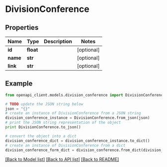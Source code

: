 # DivisionConference


## Properties

Name | Type | Description | Notes
------------ | ------------- | ------------- | -------------
**id** | **float** |  | [optional] 
**name** | **str** |  | [optional] 
**link** | **str** |  | [optional] 

## Example

```python
from openapi_client.models.division_conference import DivisionConference

# TODO update the JSON string below
json = "{}"
# create an instance of DivisionConference from a JSON string
division_conference_instance = DivisionConference.from_json(json)
# print the JSON string representation of the object
print DivisionConference.to_json()

# convert the object into a dict
division_conference_dict = division_conference_instance.to_dict()
# create an instance of DivisionConference from a dict
division_conference_form_dict = division_conference.from_dict(division_conference_dict)
```
[[Back to Model list]](../README.md#documentation-for-models) [[Back to API list]](../README.md#documentation-for-api-endpoints) [[Back to README]](../README.md)


